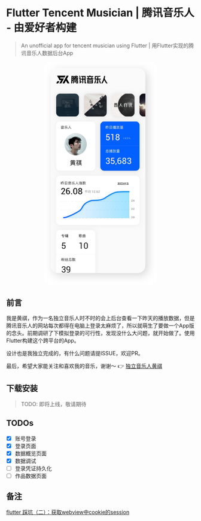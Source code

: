 # Flutter Tencent Musician | 腾讯音乐人 - 由爱好者构建

> An unofficial app for tencent musician using Flutter | 用Flutter实现的腾讯音乐人数据后台App

<p align="center">
<img src="./HomePage.jpg" width="300" style="border-radius: 15px" />
</p>

## 前言

我是黄祺，作为一名独立音乐人时不时的会上后台查看一下昨天的播放数据，但是腾讯音乐人的网站每次都得在电脑上登录太麻烦了，所以就萌生了要做一个App版的念头。前期调研了下模拟登录的可行性，发现没什么大问题，就开始做了。使用Flutter构建这个跨平台的App。

设计也是我独立完成的，有什么问题请提ISSUE，欢迎PR。

最后，希望大家能关注和喜欢我的音乐，谢谢～ 👉 [独立音乐人黄祺](https://y.qq.com/n/yqq/singer/003jVZy62mvtpJ.html)

## 下载安装

> TODO: 即将上线，敬请期待

## TODOs

- [x] 账号登录
- [x] 登录页面
- [x] 数据概览页面
- [x] 数据调试
- [ ] 登录凭证持久化
- [ ] 作品数据页面

## 备注

[flutter 踩坑（二）：获取webview中cookie的session](https://www.jianshu.com/p/55092eb06c17)